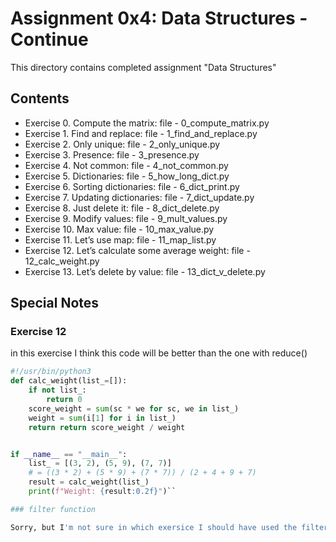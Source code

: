 # Assignment 0x4: Data Structures - Continue

This directory contains completed assignment "Data Structures"

## Contents

- Exercise 0. Compute the matrix: file - 0_compute_matrix.py
- Exercise 1. Find and replace: file - 1_find_and_replace.py
- Exercise 2. Only unique: file - 2_only_unique.py
- Exercise 3. Presence: file - 3_presence.py
- Exercise 4. Not common: file - 4_not_common.py
- Exercise 5. Dictionaries: file - 5_how_long_dict.py
- Exercise 6. Sorting dictionaries: file - 6_dict_print.py
- Exercise 7. Updating dictionaries: file - 7_dict_update.py
- Exercise 8. Just delete it: file - 8_dict_delete.py
- Exercise 9. Modify values: file - 9_mult_values.py
- Exercise 10. Max value: file - 10_max_value.py
- Exercise 11. Let’s use map: file - 11_map_list.py
- Exercise 12. Let’s calculate some average weight: file - 12_calc_weight.py
- Exercise 13. Let’s delete by value: file - 13_dict_v_delete.py

## Special Notes

### Exercise 12
in this exercise I think this code will be better than the one with reduce()

```python
#!/usr/bin/python3
def calc_weight(list_=[]):
    if not list_:
        return 0
    score_weight = sum(sc * we for sc, we in list_)
    weight = sum(i[1] for i in list_)
    return return score_weight / weight


if __name__ == "__main__":
    list_ = [(3, 2), (5, 9), (7, 7)]
    # = ((3 * 2) + (5 * 9) + (7 * 7)) / (2 + 4 + 9 + 7)
    result = calc_weight(list_)
    print(f"Weight: {result:0.2f}")``

### filter function

Sorry, but I'm not sure in which exersice I should have used the filter() function...
